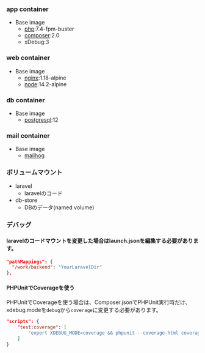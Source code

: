 ### app container

- Base image
  - [php](https://hub.docker.com/_/php):7.4-fpm-buster
  - [composer](https://hub.docker.com/_/composer):2.0
  - xDebug:3

### web container

- Base image
  - [nginx](https://hub.docker.com/_/nginx):1.18-alpine
  - [node](https://hub.docker.com/_/node):14.2-alpine

### db container

- Base image
  - [postgresql](https://hub.docker.com/_/postgres):12

### mail container

- Base image
  - [mailhog](https://hub.docker.com/r/mailhog/mailhog/)

### ボリュームマウント
- laravel
  - laravelのコード
- db-store
  - DBのデータ(named volume)


### デバッグ
#### laravelのコードマウントを変更した場合はlaunch.jsonを編集する必要があります。
```launch.json
"pathMappings": {
  "/work/backend": "YourLaravelDir"
},
```

#### PHPUnitでCoverageを使う
PHPUnitでCoverageを使う場合は、Composer.jsonでPHPUnit実行時だけ、xdebug.modeを`debug`から`coverage`に変更する必要があります。  
```composer.json
"scripts": {
    "test:coverage": [
        "export XDEBUG_MODE=coverage && phpunit --coverage-html coverage"
    ]
}
```